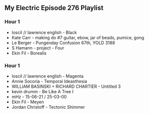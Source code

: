 ## My Electric Episode 276 Playlist

### Hour 1
* loscil // lawrence english - Black
* Kate Carr - making do #7 guitar, ebow, jar of beads, pumice, gong
* Le Berger - Pungenday Confusion 67th, YOLD 3188
* S Hamann - project - Four
* Ekin Fil - Borealis

### Hour 1
* loscil // lawrence english - Magenta
* Annie Socoria - Temporal Ideasthesia
* WILLIAM BASINSKI + RICHARD CHARTIER - Untitled 3
* kevin drumm - Be Like A Tree I
* mHz - 15-06-21 / 25-03-00
* Ekin Fil - Meyen
* Jordan Christoff - Tectonic Shimmer
